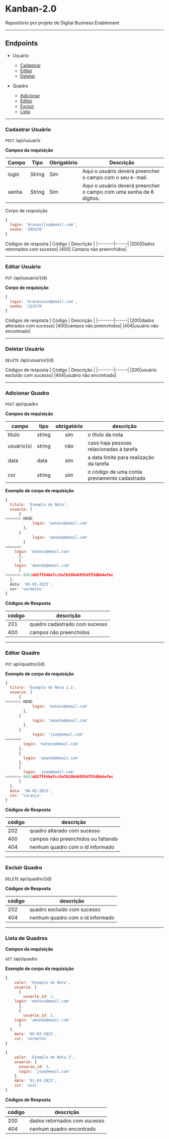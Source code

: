 # Kanban-2.0
Repositório pro projeto de Digital Business Enablement

---

## Endpoints

- Usuário
  - [Cadastrar](#cadastrar-usuário)
  - [Editar](#editar-usuário)
  - [Deletar](#deletar-usuário)

- Quadro
  - [Adicionar](#adicionar-quadro)
  - [Editar](#editar-quadro)
  - [Excluir](#excluir-quadro)
  - [Lista](#lista-de-quadros)

---
### Cadastrar Usuário
`POST` /api/usuario

**Campos da requisição**

| Campo | Tipo | Obrigatório | Descrição | 
|-------|------|-------------|-----------|
| login |String|  Sim | Aqui o usuário deverá preencher o campo com o seu e-mail. | 
| senha |String|  Sim | Aqui o usuário deverá preencher o campo com uma senha de 6 dígitos. | 

 Corpo de requisição 

```js
{
  login: 'brunasilva@email.com',
  senha: '205478'
}
```

 Códigos de resposta 
| Código | Descrição | 
|--------|------|
|200|Dados retornados com sucesso|
|400| Campos não preenchidos|

---

### Editar Usuário
`PUT` /api/usuario/{id}

 **Corpo de requisição**

```js
{
  login: 'brunasouza@email.com',
  senha: '215579'
}
```

 Códigos de resposta 
| Código | Descrição | 
|--------|------|
|200|dados alterados com sucesso|
|400|campos não preenchidos|
|404|usuário não encontrado|

---

### Deletar Usuário
`DELETE` /api/usuario/{id}

Códigos de resposta 
| Código | Descrição | 
|--------|------|
|200|usuário excluído com sucesso|
|404|usuário não encontrado|

---

### Adicionar Quadro

`POST` api/quadro

**Campos da requisição**

| campo | tipo | obrigatório | descrição
|-------|------|:-------------:|---
|titulo | string | sim | o título da nota
|usuário(s) | string | não | caso haja pessoas relacionadas à tarefa
|data|data|sim| a data limite para realização da tarefa
|cor |string |sim | o código de uma conta previamente cadastrada

**Exemplo de corpo de requisição**

```js
{
  titulo: 'Exemplo de Nota',
  usuario: [
      {
<<<<<<< HEAD
		    login: 'mateus@email.com'
	    },
      {
		    login: 'amanda@email.com'
	    }
=======
	login: 'mateus@email.com'
      },
      {
	login: 'amanda@email.com'
      }
>>>>>>> 6661dd2ff84befcc9a7b28b46995df55dbb4efec
  ],
  data: '05-03-2023',
  cor: 'vermelho'
}
```

**Códigos de Resposta**

| código | descrição
|-|-
| 201 | quadro cadastrado com sucesso
| 400 | campos não preenchidos
---

### Editar Quadro

`PUT` api/quadro/{id}

**Exemplo de corpo de requisição**

```js
{
  titulo: 'Exemplo de Nota 1.1',
  usuario: [
      {
<<<<<<< HEAD
		    login: 'mateus@email.com'
	    },
      {
		    login: 'amanda@email.com'
	    },
      {
		    login: 'joao@email.com'
=======
      	login: 'mateus@email.com'
      },
      {
      	login: 'amanda@email.com'
      },
      {
      	login: 'joao@email.com'
>>>>>>> 6661dd2ff84befcc9a7b28b46995df55dbb4efec
      }
  ],
  data: '06-03-2023',
  cor: 'laranja'
}
```

**Códigos de Resposta**

| código | descrição
|-|-
| 202 | quadro alterado com sucesso
| 400 | campos não preenchidos ou faltando
| 404 | nenhum quadro com o id informado
---

### Excluir Quadro

`DELETE` api/quadro/{id}

**Códigos de Resposta**

| código | descrição
|-|-
| 202 | quadro excluído com sucesso
| 404 | nenhum quadro com o id informado
---

### Lista de Quadros

**Campos da requisição**

`GET` /api/quadro

**Exemplo de corpo de requisição**
```js
{
    valor: 'Exemplo de Nota',
    usuario: [
      {
        usuario_id: 1,
	login: 'mateus@email.com'
      },
      {
        usuario_id: 2,
	login: 'amanda@email.com'
      }
  ],
    data: '05-03-2023',
    cor: 'vermelho'
}
```
```js
{
    valor: 'Exemplo de Nota 2',
    usuario: {
      usuario_id: 3,
      login: 'joao@email.com'
    },
    data: '01-03-2023',
    cor: 'azul'
}
```
**Códigos de Resposta**

| código | descrição
|-|-
| 200 | dados retornados com sucesso
| 404 | nenhum quadro encontrado
